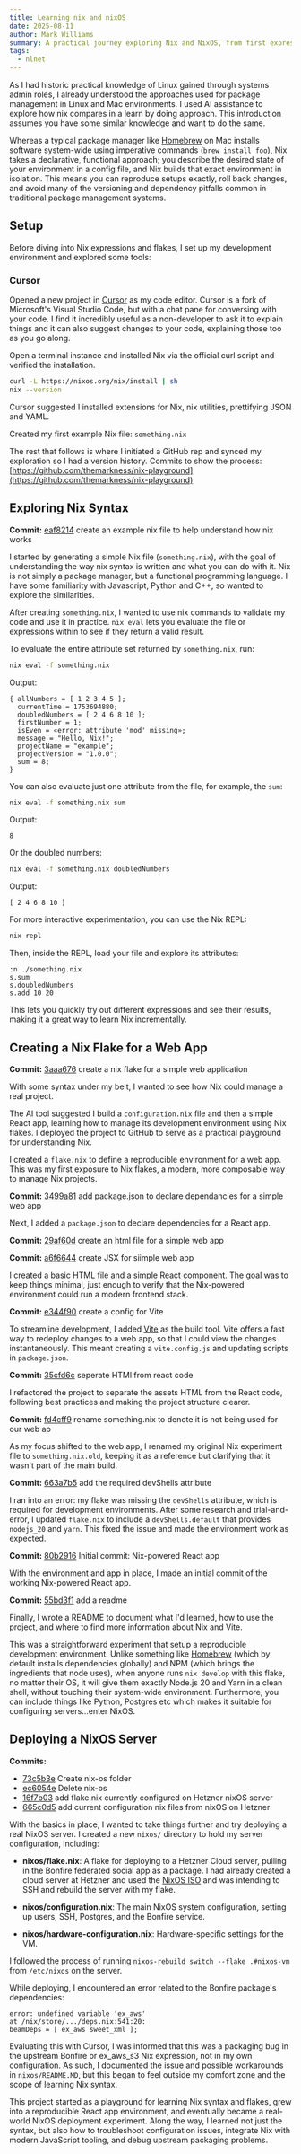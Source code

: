 ```yaml
---
title: Learning nix and nixOS
date: 2025-08-11
author: Mark Williams
summary: A practical journey exploring Nix and NixOS, from first expressions to deploying a real NixOS server, with lessons on reproducibility, flakes, and troubleshooting.
tags:
  - nlnet
---
```


As I had historic practical knowledge of Linux gained through systems admin roles, I already understood the approaches used for package management in Linux and Mac environments. I used AI assistance to explore how nix compares in a learn by doing approach. This introduction assumes you have some similar knowledge and want to do the same.

Whereas a typical package manager like [Homebrew](https://brew.sh/) on Mac installs software system-wide using imperative commands (`brew install foo`), Nix takes a declarative, functional approach; you describe the desired state of your environment in a config file, and Nix builds that exact environment in isolation. This means you can reproduce setups exactly, roll back changes, and avoid many of the versioning and dependency pitfalls common in traditional package management systems.

## Setup

Before diving into Nix expressions and flakes, I set up my development environment and explored some tools:

### Cursor

Opened a new project in [Cursor](https://cursor.sh/) as my code editor. Cursor is a fork of Microsoft's Visual Studio Code, but with a chat pane for conversing with your code. I find it incredibly useful as a non-developer to ask it to explain things and it can also suggest changes to your code, explaining those too as you go along.

Open a terminal instance and installed Nix via the official curl script and verified the installation.

```bash
curl -L https://nixos.org/nix/install | sh
nix --version
```

Cursor suggested I installed extensions for Nix, nix utilities, prettifying JSON and YAML.

Created my first example Nix file: `something.nix`

The rest that follows is where I initiated a GitHub rep and synced my exploration so I had a version history. Commits to show the process: [https://github.com/themarkness/nix-playground](https://github.com/themarkness/nix-playground)

## Exploring Nix Syntax

**Commit:** [eaf8214](https://github.com/themarkness/nix-playground/commit/eaf8214) create an example nix file to help understand how nix works

I started by generating a simple Nix file (`something.nix`), with the goal of understanding the way nix syntax is written and what you can do with it. Nix is not simply a package manager, but a functional programming language. I have some familiarity with Javascript, Python and C++, so wanted to explore the similarities.

After creating `something.nix`, I wanted to use nix commands to validate my code and use it in practice. `nix eval` lets you evaluate the file or expressions within to see if they return a valid result.

To evaluate the entire attribute set returned by `something.nix`, run:

```bash
nix eval -f something.nix
```

Output:
```
{ allNumbers = [ 1 2 3 4 5 ];
  currentTime = 1753694880;
  doubledNumbers = [ 2 4 6 8 10 ];
  firstNumber = 1;
  isEven = «error: attribute 'mod' missing»;
  message = "Hello, Nix!";
  projectName = "example";
  projectVersion = "1.0.0";
  sum = 8;
}
```

You can also evaluate just one attribute from the file, for example, the `sum`:

```bash
nix eval -f something.nix sum
```

Output:
```
8
```

Or the doubled numbers:

```bash
nix eval -f something.nix doubledNumbers
```

Output:
```
[ 2 4 6 8 10 ]
```

For more interactive experimentation, you can use the Nix REPL:

```bash
nix repl
```

Then, inside the REPL, load your file and explore its attributes:

```
:n ./something.nix
s.sum
s.doubledNumbers
s.add 10 20
```

This lets you quickly try out different expressions and see their results, making it a great way to learn Nix incrementally.

## Creating a Nix Flake for a Web App

**Commit:** [3aaa676](https://github.com/themarkness/nix-playground/commit/3aaa676) create a nix flake for a simple web application

With some syntax under my belt, I wanted to see how Nix could manage a real project.

The AI tool suggested I build a `configuration.nix` file and then a simple React app, learning how to manage its development environment using Nix flakes. I deployed the project to GitHub to serve as a practical playground for understanding Nix.

I created a `flake.nix` to define a reproducible environment for a web app. This was my first exposure to Nix flakes, a modern, more composable way to manage Nix projects.

**Commit:** [3499a81](https://github.com/themarkness/nix-playground/commit/3499a81) add package.json to declare dependancies for a simple web app

Next, I added a `package.json` to declare dependencies for a React app.

**Commit:** [29af60d](https://github.com/themarkness/nix-playground/commit/29af60d) create an html file for a simple web app

**Commit:** [a6f6644](https://github.com/themarkness/nix-playground/commit/a6f6644) create JSX for siimple web app

I created a basic HTML file and a simple React component. The goal was to keep things minimal, just enough to verify that the Nix-powered environment could run a modern frontend stack.

**Commit:** [e344f90](https://github.com/themarkness/nix-playground/commit/e344f90) create a config for Vite

To streamline development, I added [Vite](https://vitejs.dev/) as the build tool. Vite offers a fast way to redeploy changes to a web app, so that I could view the changes instantaneously. This meant creating a `vite.config.js` and updating scripts in `package.json`.

**Commit:** [35cfd6c](https://github.com/themarkness/nix-playground/commit/35cfd6c) seperate HTMl from react code

I refactored the project to separate the assets HTML from the React code, following best practices and making the project structure clearer.

**Commit:** [fd4cff9](https://github.com/themarkness/nix-playground/commit/fd4cff9) rename something.nix to denote it is not being used for our web ap

As my focus shifted to the web app, I renamed my original Nix experiment file to `something.nix.old`, keeping it as a reference but clarifying that it wasn't part of the main build.

**Commit:** [663a7b5](https://github.com/themarkness/nix-playground/commit/663a7b5) add the required devShells attribute

I ran into an error: my flake was missing the `devShells` attribute, which is required for development environments. After some research and trial-and-error, I updated `flake.nix` to include a `devShells.default` that provides `nodejs_20` and `yarn`. This fixed the issue and made the environment work as expected.

**Commit:** [80b2916](https://github.com/themarkness/nix-playground/commit/80b2916) Initial commit: Nix-powered React app

With the environment and app in place, I made an initial commit of the working Nix-powered React app.

**Commit:** [55bd3f1](https://github.com/themarkness/nix-playground/commit/55bd3f1) add a readme

Finally, I wrote a README to document what I'd learned, how to use the project, and where to find more information about Nix and Vite.

This was a straightforward experiment that setup a reproducible development environment. Unlike something like [Homebrew](https://brew.sh/) (which by default installs dependencies globally) and NPM (which brings the ingredients that node uses), when anyone runs `nix develop` with this flake, no matter their OS, it will give them exactly Node.js 20 and Yarn in a clean shell, without touching their system-wide environment. Furthermore, you can include things like Python, Postgres etc which makes it suitable for configuring servers...enter NixOS.

## Deploying a NixOS Server

**Commits:**
- [73c5b3e](https://github.com/themarkness/nix-playground/commit/73c5b3e) Create nix-os folder
- [ec6054e](https://github.com/themarkness/nix-playground/commit/ec6054e) Delete nix-os
- [16f7b03](https://github.com/themarkness/nix-playground/commit/16f7b03) add flake.nix currently configured on Hetzner nixOS server
- [665c0d5](https://github.com/themarkness/nix-playground/commit/665c0d5) add current configuration nix files from nixOS on Hetzner

With the basics in place, I wanted to take things further and try deploying a real NixOS server. I created a new `nixos/` directory to hold my server configuration, including:

- **nixos/flake.nix**: A flake for deploying to a Hetzner Cloud server, pulling in the Bonfire federated social app as a package. I had already created a cloud server at Hetzner and used the [NixOS ISO](https://nixos.org/download.html) and was intending to SSH and rebuild the server with my flake.

- **nixos/configuration.nix**: The main NixOS system configuration, setting up users, SSH, Postgres, and the Bonfire service.

- **nixos/hardware-configuration.nix**: Hardware-specific settings for the VM.

I followed the process of running `nixos-rebuild switch --flake .#nixos-vm` from `/etc/nixos` on the server.

While deploying, I encountered an error related to the Bonfire package's dependencies:

```
error: undefined variable 'ex_aws'
at /nix/store/.../deps.nix:541:20:
beamDeps = [ ex_aws sweet_xml ];
```

Evaluating this with Cursor, I was informed that this was a packaging bug in the upstream Bonfire or ex_aws_s3 Nix expression, not in my own configuration. As such, I documented the issue and possible workarounds in `nixos/README.MD`, but this began to feel outside my comfort zone and the scope of learning Nix syntax.

This project started as a playground for learning Nix syntax and flakes, grew into a reproducible React app environment, and eventually became a real-world NixOS deployment experiment. Along the way, I learned not just the syntax, but also how to troubleshoot configuration issues, integrate Nix with modern JavaScript tooling, and debug upstream packaging problems.
